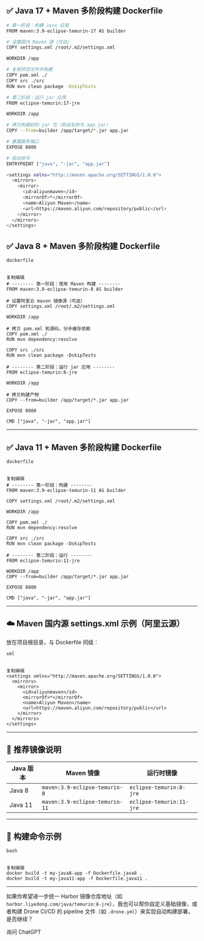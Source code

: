 ## ✅ Java 17 + Maven 多阶段构建 Dockerfile
```bash
# 第一阶段：构建 Java 应用
FROM maven:3.9-eclipse-temurin-17 AS builder

# 设置国内 Maven 源（可选）
COPY settings.xml /root/.m2/settings.xml

WORKDIR /app

# 复制项目文件并构建
COPY pom.xml ./
COPY src ./src
RUN mvn clean package -DskipTests

# 第二阶段：运行 jar 应用
FROM eclipse-temurin:17-jre

WORKDIR /app

# 拷贝构建好的 jar 包（假设名称为 app.jar）
COPY --from=builder /app/target/*.jar app.jar

# 暴露服务端口
EXPOSE 8080

# 启动命令
ENTRYPOINT ["java", "-jar", "app.jar"]
```



```bash
<settings xmlns="http://maven.apache.org/SETTINGS/1.0.0">
  <mirrors>
    <mirror>
      <id>aliyunmaven</id>
      <mirrorOf>*</mirrorOf>
      <name>Aliyun Maven</name>
      <url>https://maven.aliyun.com/repository/public</url>
    </mirror>
  </mirrors>
</settings>

```

## ✅ Java 8 + Maven 多阶段构建 Dockerfile
```plain
dockerfile


复制编辑
# -------- 第一阶段：使用 Maven 构建 --------
FROM maven:3.9-eclipse-temurin-8 AS builder

# 设置阿里云 maven 镜像源（可选）
COPY settings.xml /root/.m2/settings.xml

WORKDIR /app

# 拷贝 pom.xml 和源码，分步缓存依赖
COPY pom.xml ./
RUN mvn dependency:resolve

COPY src ./src
RUN mvn clean package -DskipTests

# -------- 第二阶段：运行 jar 应用 --------
FROM eclipse-temurin:8-jre

WORKDIR /app

# 拷贝构建产物
COPY --from=builder /app/target/*.jar app.jar

EXPOSE 8080

CMD ["java", "-jar", "app.jar"]
```

---

## ✅ Java 11 + Maven 多阶段构建 Dockerfile
```plain
dockerfile


复制编辑
# -------- 第一阶段：构建 --------
FROM maven:3.9-eclipse-temurin-11 AS builder

COPY settings.xml /root/.m2/settings.xml

WORKDIR /app

COPY pom.xml ./
RUN mvn dependency:resolve

COPY src ./src
RUN mvn clean package -DskipTests

# -------- 第二阶段：运行 --------
FROM eclipse-temurin:11-jre

WORKDIR /app
COPY --from=builder /app/target/*.jar app.jar

EXPOSE 8080

CMD ["java", "-jar", "app.jar"]
```

---

## ☁️ Maven 国内源 settings.xml 示例（阿里云源）
放在项目根目录，与 Dockerfile 同级：

```plain
xml


复制编辑
<settings xmlns="http://maven.apache.org/SETTINGS/1.0.0">
  <mirrors>
    <mirror>
      <id>aliyunmaven</id>
      <mirrorOf>*</mirrorOf>
      <name>Aliyun Maven</name>
      <url>https://maven.aliyun.com/repository/public</url>
    </mirror>
  </mirrors>
</settings>
```

---

## 📌 推荐镜像说明
| Java 版本 | Maven 镜像 | 运行时镜像 |
| --- | --- | --- |
| Java 8 | `maven:3.9-eclipse-temurin-8` | `eclipse-temurin:8-jre` |
| Java 11 | `maven:3.9-eclipse-temurin-11` | `eclipse-temurin:11-jre` |


---

## 🧪 构建命令示例
```plain
bash


复制编辑
docker build -t my-java8-app -f Dockerfile.java8 .
docker build -t my-java11-app -f Dockerfile.java11 .
```

---

如果你希望进一步统一 Harbor 镜像仓库地址（如 `harbor.liyedong.com/java/temurin:8-jre`），我也可以帮你自定义基础镜像，或者构建 Drone CI/CD 的 pipeline 文件（如 `.drone.yml`）来实现自动构建部署。是否继续？

询问 ChatGPT


